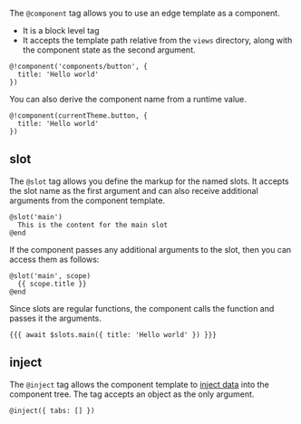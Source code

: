 The `@component` tag allows you to use an edge template as a component. 

- It is a block level tag
- It accepts the template path relative from the `views` directory, along with the component state as the second argument.

```edge
@!component('components/button', {
  title: 'Hello world'
})
```

You can also derive the component name from a runtime value.

```edge
@!component(currentTheme.button, {
  title: 'Hello world'
})
```

## slot
The `@slot` tag allows you define the markup for the named slots. It accepts the slot name as the first argument and can also receive additional arguments from the component template.

```edge
@slot('main')
  This is the content for the main slot
@end
```

If the component passes any additional arguments to the slot, then you can access them as follows:

```edge
@slot('main', scope)
  {{ scope.title }}
@end
```

Since slots are regular functions, the component calls the function and passes it the arguments.

```edge
{{{ await $slots.main({ title: 'Hello world' }) }}}
```

## inject
The `@inject` tag allows the component template to [inject data](../../../guides/views/components.md#injecting-data-to-the-component-tree) into the component tree. The tag accepts an object as the only argument.

```edge
@inject({ tabs: [] })
```
